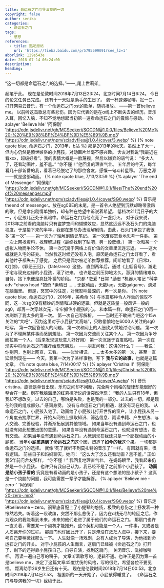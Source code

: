 ```yaml
---
title: 命运石之门与导演我的一切
copyright: false
author: serika
categories:
  - 命运石之门
tags:
  - 感想
references:
  - title: 贴吧原帖
    url: 'https://tieba.baidu.com/p/5795599091?see_lz=1'
abbrlink: 129e543e
date: 2018-07-14 06:24:00
description:
headimg:
---
```

“这一切都是命运石之门的选择。”——\_尾上世莉架\_

<!-- more -->

起笔于此。
现在是伦敦时间2018年7月13日23:24，北京时间7月14日6:24。
今日的论文任务已完成。
还有十一天就是助手的生日了。
泡一杯速溶咖啡，抿一口。
打开网易云音乐，有一个命运石之门ost的歌单，随机播放。
——第一首believe me。
以前听这首歌总有些悲伤。因为它代表的是在α线上不断失去的经历。音乐入耳，回忆入脑，不知不觉地想起当初第一遍看命运石之门的震惊与感动。
{% aplayer 'Believe Me' '阿保剛' 'https://cdn.jsdelivr.net/gh/MCSeekeri/SGCDN@1.0.0/files/Believe%20Me%20-%20%E9%98%BF%E4%BF%9D%E5%89%9B.mp3' 'https://cdn.jsdelivr.net/npm/sciadvfiles@1.0.4/cover/3.webp' %}
{% note quote blue, 命运石之门，2013年，b站 %}
那是2013年的秋天。虽然上了大一，但内心仍然是愤世嫉俗的小屁孩，对动画片丝毫不感兴趣。
舍友对我说“我最近在看xxx，超级好看”。我的表情大概是一脸蔑视，然后以嫌弃的语气说：
“多大人了，还看动画片，羞不羞。”
“你不懂！”他回复的理直气壮。
五年后的今天，每年看几十部新番的我，看着已经脱宅了的那位舍友，感慨一句斗转星移。
万恶之源——就是这部动画。
{% note quote blue, 7/13/23:59 %}
{% aplayer 'The end of Messenger' '阿保剛' 'https://cdn.jsdelivr.net/gh/MCSeekeri/SGCDN@1.0.1/files/The%20end%20of%20messenger.mp3' 'https://cdn.jsdelivr.net/npm/sciadvfiles@1.0.4/cover/SG0.webp' %}
音乐是theend of messenger。放在sg0BE的末尾，是一首令人绝望到沉默却略带激昂的歌。但是拿出剧情单独听，却有种在绝望中诉说着希望。
低档次211混日子的大一，小屁孩儿正处于黑暗中。命运石之门为他点亮了一盏灯火。
对于我来说，2013年之前看的烧脑片只有盗梦空间和蝴蝶效应，显然这远远不及石头门的烧脑程度。于是接下来的半年，我都在想尽办法理解剧情。由此，石头门承包了我很多“第一次”——
第一次为了理解剧情记笔记。
第一次废寝忘食地思考一件事。
第一次上网找资料，找理解过程（最终找到了贴吧，另一段孽缘。）
第一次和某一个虚拟人物而争论不休。
第一次沉溺于网络上有价值的文章里流连忘返。
——这大概就是入宅的征兆。
当然我这时候还没有入宅，原因是命运石之门太好看了，看其他片子都失去了感觉。
之后只是偶尔被老弟推荐推荐，间断地看了《日常》，《刀剑》，《罪恶王冠》，《fate/zero》这些。
直到两年后，通过《上低音号》，游走于宅与现充边缘的小屁孩，滚了进来。
也许是之前压抑地太久，澎湃的情绪难以自恃，接下来便是疯狂补番的阶段。
*京都
*恋爱
*日常
*励志
*机器人笔记
*科学adv
*chaos head
*猎奇
*素晴日
……
无数动画，无数tag，无数galgame，浇灌在脑海里。
但是，冥冥中的注定，对我影响最深的，再一次是你。
{% note quote blue, 命运石之门0，2016年，美希命 %}
与本篇那种令人咋舌的惊叹不同，这一次sg0没有精妙的剧情和过硬的逻辑。但就是这质量一般风评一般的sg0，却再一次穿越次元，牢牢抓住小屁孩的心。
和本篇一样，命运石之门0再一次刷新了我太多的第一次。
第一次自己写解析。
——当时还不敢来门吧这个15w关注的“大吧”，因为这里对于小屁孩“太高端”，只敢偷偷地在6000人关注的sg0吧写。
第一次回答他人的问题。
第一次和网上的人细致入微地讨论问题。
第一次为了不理解某件事而感到羞耻。
第一次因为交流而关注某个人。
第一次因为争吵而拉黑一个人。（后来发现这玩意儿好好用）
第一次沉迷于百度贴吧。
第一次在现实中将命运石之门推荐给现充朋友。
——朋友问我：这讲的什么？
——我说：你别问，也别上网查，去看。
——似曾相识。
……太多太多的第一次，甚至一直延续到现在——
今天，我第一次为了某样事物，写下 **我与它的故事**，也就是这篇文章。
{% note quote blue, 7/14/00:17 %}
{% aplayer 'Cristina II' '阿保剛' 'https://cdn.jsdelivr.net/gh/MCSeekeri/SGCDN@1.0.1/files/Christina%20II%20-%20%E9%98%BF%E4%BF%9D%E5%89%9B.mp3' 'https://cdn.jsdelivr.net/npm/sciadvfiles@1.0.4/cover/4.webp' %}
音乐cristina，旋律是单音出现，乐句之间却不间断，完全两个风格的旋律却能很好的整合在一起。刻在我脑海里的红莉栖所说的话突然浮现：
“我的人生只有18年，但我却不想改变。过去的自己，哪怕是失败，也是我的一部分。过去的一切，都是现在的我的组成部分。”
感同身受。
没有与命运石之门的相遇，就没有现在的我。
从命运石之门，小屁孩入宅了。动画给了小屁孩儿打开世界的窗户，让小屁孩从另一个角度去揣摩世界，开始从网络上摄取知识、筛选信息、阅读书籍、产生想法、与人交流、完善经验，并渐渐拓展到其他领域。
如果当年没有遇到命运石之门，也就没有如此想要出国的意愿。
如果当年没有遇到命运石之门，也就没有想法，没有交流。
如果当年没有遇到命运石之门，大概到现在我还只是一个鄙视动画的小屁孩。
当年**小屁孩遇到了命运石之门**这个因，塑造了**如今的我**这个果。
一切都是命运石之门的选择。
就像“死了就听不到莫扎特的音乐了”一样。
有因就有果，很有逻辑。
前些日子和妈妈聊天，她问：
“这么大了怎么还看动画？羞不羞。”
正如我5年前问舍友那样。
“你不懂！”
我回复地理直气壮。
在妈妈眼里，我看起来仍然是一个小屁孩。
也许只有我自己认为，我已经不是了之前那个小屁孩了。
**动画是给小孩子看的**
究竟是有看动画的是小孩子，还是有这个想法的是小孩子？
这真是一个烧脑的问题，我可能需要一辈子才能解答。
{% aplayer 'Believe me -zero-' '阿保剛' 'https://cdn.jsdelivr.net/gh/MCSeekeri/SGCDN@1.0.1/files/Believe%20me%20-zero-.mp3' 'https://cdn.jsdelivr.net/npm/sciadvfiles@1.0.4/cover/SG0.webp' %}
音乐走进believeme – zero。钢琴底音配上了小提琴的悠扬，极致的悲伤之上抒发着一种怅然若失。听着这一段改编，突然不那么悲伤了，因为在α线无尽的轮回之后，作为观众的我能看到未来。未来的他们走进了属于他们的命运石之门。
那扇门也许一直关着，需要某一个契机才能推开。这个契机可能是一个人，一件事，又或者是人质离开你的过程。
那扇门也许因此开了，只是淹没在茫茫人海中，接下来，要考自己要稍微找那么一下。
人生就像一场戏剧，总有人成为了导演，为他找到命运石之门的开关。
对于小屁孩的人生而言，这扇门已经被《命运石之门》打开了，剩下的还得靠小屁孩自己。自导自演，找到这扇门。
关闭音乐，洗掉咖啡杯。
再读一遍自己写的稿子。
文章听着歌写的，逻辑不通。也许正是因为第一首是believe me，决定了这篇文章45度忧伤的风格，写的很烂，希望各位不要见怪。
距离助手26岁生日还有十天。
现在是伦敦时间2018年7月14日00:53，北京时间2018年7月14日7:53。
祖国新的一天开始了，小屁孩得睡觉了。
《命运石之门与导演我的一切》截稿于此。